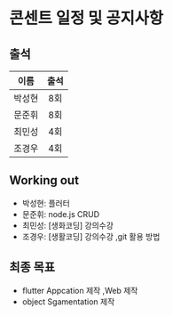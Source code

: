 # 콘센트 일정 및 공지사항


## 출석

|이름|출석|
|---|:--:|
|박성현|8회|
|문준휘|8회|
|최민성|4회|
|조경우|4회|

## Working out

- 박성현: 플러터 
- 문준휘: node.js CRUD
- 최민성: [생화코딩] 강의수강
- 조경우: [생활코딩] 강의수강  ,git 활용 방법 

## 최종 목표

 - flutter Appcation 제작 ,Web 제작 
 - object Sgamentation 제작
 
